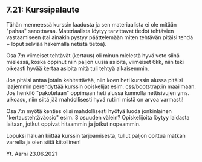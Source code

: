 ## 7.21: Kurssipalaute

Tähän menneessä kurssin laadusta ja sen materiaalista ei ole mitään "pahaa" sanottavaa. Materiaalista löytyy tarvittavat tiedot
tehtävien vastaamiseen (tai ainakin pystyy päättelemään miten tehtävän pitäisi tehdä + loput selviää hakemalla netistä tietoa).

Osa 7:n viimeiset tehtävät (kertaus) oli minun mielestä hyvä veto siinä mielessä, koska oppinut niin paljon uusia asioita, viimeiset
6kk, niin teki oikeasti hyvää kertaa asioita mitä tuli tehtyä aikaisemmin.

Jos pitäisi antaa jotain kehitettävää, niin koen heti kurssin alussa pitäisi laajemmin perehdyttää kurssin opiskelijat esim.
css/bootstrap:in maailmaan. Jos henkilö "pakotetaan" oppimaan heti alussa kunnolla nettisivujen yms. ulkoasu, niin siitä jää
mahdollisesti hyvä rutiini mistä on arvoa varmasti!

Osa 7:n myötä kenties olisi mahdollisesti hyötyä luoda jonkinlainen "kertaustehtäväosio" esim. 3 osuuden välein? Opiskelijoita
löytyy laidasta laitaan, jotkut oppivat hitaammin ja jotkut nopeammin.

Lopuksi haluan kiittää kurssin tarjoamisesta, tullut paljon opittua matkan varrella ja olen siitä kiitollinen!

Yt. Aarni
23.06.2021
